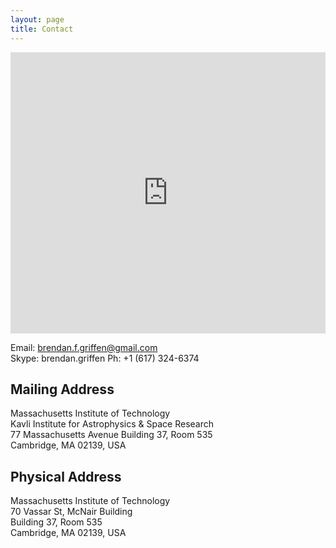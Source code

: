 ```yaml
---
layout: page
title: Contact
---
```


<iframe src="https://www.google.com/maps/embed?pb=!1m16!1m12!1m3!1d19469.986972300423!2d-71.09599218935234!3d42.359041801408296!2m3!1f0!2f0!3f0!3m2!1i1024!2i768!4f13.1!2m1!1skavli+institute!5e0!3m2!1sen!2sus!4v1442421339588" height="450" frameborder="0" style="width: 100%; border:0" allowfullscreen></iframe>

Email: [brendan.f.griffen@gmail.com](mailto:brendan.f.griffen@gmail.com)  
Skype: brendan.griffen
Ph: +1 (617) 324-6374

## Mailing Address
Massachusetts Institute of Technology  
Kavli Institute for Astrophysics & Space Research  
77 Massachusetts Avenue 
Building 37, Room 535   
Cambridge, MA 02139, USA  

## Physical Address
Massachusetts Institute of Technology  
70 Vassar St, McNair Building  
Building 37, Room 535  
Cambridge, MA 02139, USA  
